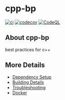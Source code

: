 # cpp-bp

[![ci](https://github.com/kaloyanpenev/cpp-bp/actions/workflows/ci.yml/badge.svg)](https://github.com/kaloyanpenev/cpp-bp/actions/workflows/ci.yml)
[![codecov](https://codecov.io/gh/kaloyanpenev/cpp-bp/branch/main/graph/badge.svg)](https://codecov.io/gh/kaloyanpenev/cpp-bp)
[![CodeQL](https://github.com/kaloyanpenev/cpp-bp/actions/workflows/codeql-analysis.yml/badge.svg)](https://github.com/kaloyanpenev/cpp-bp/actions/workflows/codeql-analysis.yml)

## About cpp-bp
best practices for c++


## More Details

 * [Dependency Setup](README_dependencies.md)
 * [Building Details](README_building.md)
 * [Troubleshooting](README_troubleshooting.md)
 * [Docker](README_docker.md)
